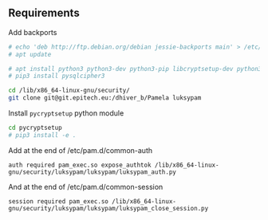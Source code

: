 ## Requirements

Add backports

```bash
# echo 'deb http://ftp.debian.org/debian jessie-backports main' > /etc/apt/sources.list
# apt update
```

```bash
# apt install python3 python3-dev python3-pip libcryptsetup-dev python3-simplejson python3-systemd python3-guestfs python3-psutil libsqlite3-dev libsqlcipher-dev
# pip3 install pysqlcipher3
```

```bash
cd /lib/x86_64-linux-gnu/security/
git clone git@git.epitech.eu:/dhiver_b/Pamela luksypam
```

Install `pycryptsetup` python module
```bash
cd pycryptsetup
# pip3 install -e .
```

Add at the end of /etc/pam.d/common-auth
```text
auth required pam_exec.so expose_authtok /lib/x86_64-linux-gnu/security/luksypam/luksypam/luksypam_auth.py
```

And at the end of /etc/pam.d/common-session
```text
session required pam_exec.so /lib/x86_64-linux-gnu/security/luksypam/luksypam/luksypam_close_session.py
```

